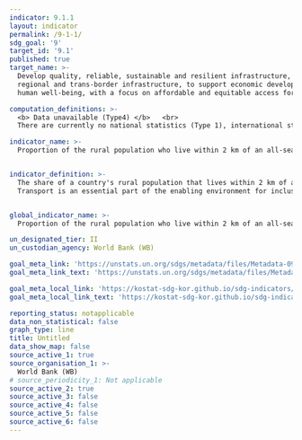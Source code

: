 ```yaml
---
indicator: 9.1.1
layout: indicator
permalink: /9-1-1/
sdg_goal: '9'
target_id: '9.1'
published: true
target_name: >-
  Develop quality, reliable, sustainable and resilient infrastructure, including
  regional and trans-border infrastructure, to support economic development and
  human well-being, with a focus on affordable and equitable access for all

computation_definitions: >-
  <b> Data unavailable (Type4) </b>   <br>
  There are currently no national statistics (Type 1), international statistics (Type 2), or alternative national statistics (Type 3) available. The Data of Type 1, type 2, or type 3 can be also included in case of temporary unavailability.

indicator_name: >-
  Proportion of the rural population who live within 2 km of an all-season road


indicator_definition: >-
  The share of a country's rural population that lives within 2 km of an all-season road. 
  Transport is an essential part of the enabling environment for inclusive and sustained growth. In developing countries, particularly in Africa, the vast majority of agricultural production remains smallholder farming with limited access to local, regional, or global markets. 


global_indicator_name: >-
  Proportion of the rural population who live within 2 km of an all-season road

un_designated_tier: II
un_custodian_agency: World Bank (WB)

goal_meta_link: 'https://unstats.un.org/sdgs/metadata/files/Metadata-09-01-01.pdf'
goal_meta_link_text: 'https://unstats.un.org/sdgs/metadata/files/Metadata-09-01-01.pdf'

goal_meta_local_link: 'https://kostat-sdg-kor.github.io/sdg-indicators/public/data/Metadata-09-01-01_ENG.pdf'
goal_meta_local_link_text: 'https://kostat-sdg-kor.github.io/sdg-indicators/public/data/Metadata-09-01-01_ENG.pdf'

reporting_status: notapplicable
data_non_statistical: false
graph_type: line
title: Untitled
data_show_map: false
source_active_1: true
source_organisation_1: >-
  World Bank (WB)
# source_periodicity_1: Not applicable
source_active_2: true
source_active_3: false
source_active_4: false
source_active_5: false
source_active_6: false
---
```

